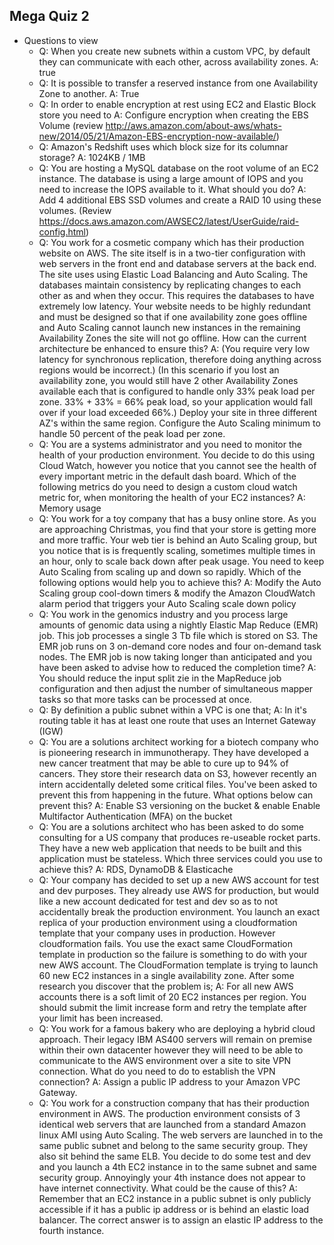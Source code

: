 Mega Quiz 2
----------

* Questions to view
  * Q: When you create new subnets within a custom VPC, by default they can communicate with each other, across availability zones. A: true
  * Q: It is possible to transfer a reserved instance from one Availability Zone to another. A: True
  * Q: In order to enable encryption at rest using EC2 and Elastic Block store you need to A: Configure encryption when creating the EBS Volume (review http://aws.amazon.com/about-aws/whats-new/2014/05/21/Amazon-EBS-encryption-now-available/)
  * Q: Amazon's Redshift uses which block size for its columnar storage? A: 1024KB / 1MB
  * Q: You are hosting a MySQL database on the root volume of an EC2 instance. The database is using a large amount of IOPS and you need to increase the IOPS available to it. What should you do? A: Add 4 additional EBS SSD volumes and create a RAID 10 using these volumes. (Review https://docs.aws.amazon.com/AWSEC2/latest/UserGuide/raid-config.html)
  * Q: You work for a cosmetic company which has their production website on AWS. The site itself is in a two-tier configuration with web servers in the front end and database servers at the back end. The site uses using Elastic Load Balancing and Auto Scaling. The databases maintain consistency by replicating changes to each other as and when they occur. This requires the databases to have extremely low latency. Your website needs to be highly redundant and must be designed so that if one availability zone goes offline and Auto Scaling cannot launch new instances in the remaining Availability Zones the site will not go offline. How can the current architecture be enhanced to ensure this? A: (You require very low latency for synchronous replication, therefore doing anything across regions would be incorrect.) (In this scenario if you lost an availability zone, you would still have 2 other Availability Zones available each that is configured to handle only 33% peak load per zone. 33% + 33% = 66% peak load, so your application would fall over if your load exceeded 66%.) Deploy your site in three different AZ's within the same region. Configure the Auto Scaling minimum to handle 50 percent of the peak load per zone.
  * Q: You are a systems administrator and you need to monitor the health of your production environment. You decide to do this using Cloud Watch, however you notice that you cannot see the health of every important metric in the default dash board. Which of the following metrics do you need to design a custom cloud watch metric for, when monitoring the health of your EC2 instances? A: Memory usage
  * Q: You work for a toy company that has a busy online store. As you are approaching Christmas, you find that your store is getting more and more traffic. Your web tier is behind an Auto Scaling group, but you notice that is is frequently scaling, sometimes multiple times in an hour, only to scale back down after peak usage. You need to keep Auto Scaling from scaling up and down so rapidly. Which of the following options would help you to achieve this? A: Modify the Auto Scaling group cool-down timers & modify the Amazon CloudWatch alarm period that triggers your Auto Scaling scale down policy
  * Q: You work in the genomics industry and you process large amounts of genomic data using a nightly Elastic Map Reduce (EMR) job. This job processes a single 3 Tb file which is stored on S3. The EMR job runs on 3 on-demand core nodes and four on-demand task nodes. The EMR job is now taking longer than anticipated and you have been asked to advise how to reduced the completion time? A: You should reduce the input split zie in the MapReduce job configuration and then adjust the number of simultaneous mapper tasks so that more tasks can be processed at once.
  * Q: By definition a public subnet within a VPC is one that; A: In it's routing table it has at least one route that uses an Internet Gateway (IGW)
  * Q: You are a solutions architect working for a biotech company who is pioneering research in immunotherapy. They have developed a new cancer treatment that may be able to cure up to 94% of cancers. They store their research data on S3, however recently an intern accidentally deleted some critical files. You've been asked to prevent this from happening in the future. What options below can prevent this? A: Enable S3 versioning on the bucket & enable Enable Multifactor Authentication (MFA) on the bucket
  * Q: You are a solutions architect who has been asked to do some consulting for a US company that produces re-useable rocket parts. They have a new web application that needs to be built and this application must be stateless. Which three services could you use to achieve this? A: RDS, DynamoDB & Elasticache
  * Q: Your company has decided to set up a new AWS account for test and dev purposes. They already use AWS for production, but would like a new account dedicated for test and dev so as to not accidentally break the production environment. You launch an exact replica of your production environment using a cloudformation template that your company uses in production. However cloudformation fails. You use the exact same CloudFormation template in production so the failure is something to do with your new AWS account. The CloudFormation template is trying to launch 60 new EC2 instances in a single availability zone. After some research you discover that the problem is; A: For all new AWS accounts there is a soft limit of 20 EC2 instances per region. You should submit the limit increase form and retry the template after your limit has been increased.
  * Q: You work for a famous bakery who are deploying a hybrid cloud approach. Their legacy IBM AS400 servers will remain on premise within their own datacenter however they will need to be able to communicate to the AWS environment over a site to site VPN connection. What do you need to do to establish the VPN connection? A: Assign a public IP address to your Amazon VPC Gateway.
  * Q: You work for a construction company that has their production environment in AWS. The production environment consists of 3 identical web servers that are launched from a standard Amazon linux AMI using Auto Scaling. The web servers are launched in to the same public subnet and belong to the same security group. They also sit behind the same ELB. You decide to do some test and dev and you launch a 4th EC2 instance in to the same subnet and same security group. Annoyingly your 4th instance does not appear to have internet connectivity. What could be the cause of this? A: Remember that an EC2 instance in a public subnet is only publicly accessible if it has a public ip address or is behind an elastic load balancer. The correct answer is to assign an elastic IP address to the fourth instance. 
